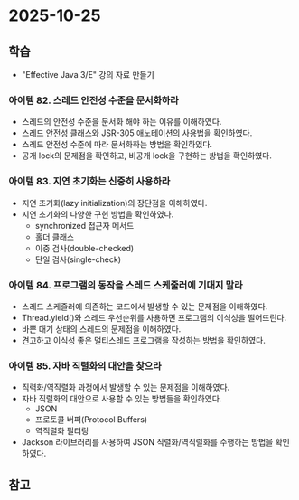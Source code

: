 # 2025-10-25

## 학습

- "Effective Java 3/E" 강의 자료 만들기
    

### 아이템 82. 스레드 안전성 수준을 문서화하라

- 스레드의 안전성 수준을 문서화 해야 하는 이유를 이해하였다.
- 스레드 안전성 클래스와 JSR-305 애노테이션의 사용법을 확인하였다.
- 스레드 안전성 수준에 따라 문서화하는 방법을 확인하였다.
- 공개 lock의 문제점을 확인하고, 비공개 lock을 구현하는 방법을 확인하였다.

### 아이템 83. 지연 초기화는 신중히 사용하라

- 지연 초기화(lazy initialization)의 장단점을 이해하였다.
- 지연 초기화의 다양한 구현 방법을 확인하였다.
    - synchronized 접근자 메서드
    - 홀더 클래스
    - 이중 검사(double-checked)
    - 단일 검사(single-check)

### 아이템 84. 프로그램의 동작을 스레드 스케줄러에 기대지 말라

- 스레드 스케줄러에 의존하는 코드에서 발생할 수 있는 문제점을 이해하였다.
- Thread.yield()와 스레드 우선순위를 사용하면 프로그램의 이식성을 떨어뜨린다.
- 바쁜 대기 상태의 스레드의 문제점을 이해하였다.
- 견고하고 이식성 좋은 멀티스레드 프로그램을 작성하는 방법을 확인하였다.

### 아이템 85. 자바 직렬화의 대안을 찾으라

- 직력화/역직렬화 과정에서 발생할 수 있는 문제점을 이해하였다.
- 자바 직렬화의 대안으로 사용할 수 있는 방법들을 확인하였다.
    - JSON
    - 프로토콜 버퍼(Protocol Buffers)
    - 역직렬화 필터링
- Jackson 라이브러리를 사용하여 JSON 직렬화/역직렬화를 수행하는 방법을 확인하였다.


## 참고

### 